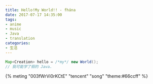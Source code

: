 ```yaml
---
title: Hello!My World!! - fhána
date: 2017-07-17 14:35:00
tags:
- anime
- music
- Java
- translation
categories:
- 生活
---
```


```java
Map<Creation> hello = /*my*/ new World();
// 我可能学了假的 Java.
```

{% meting "003fWrVi0rKCtE" "tencent" "song" "theme:#66ccff" %}
